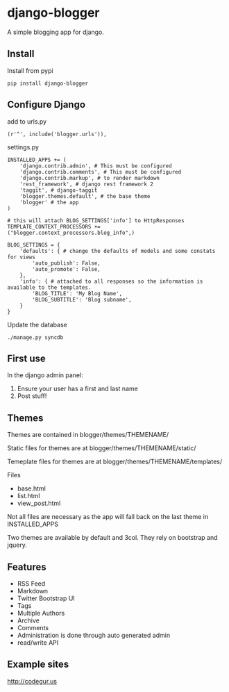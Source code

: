 django-blogger
===============

A simple blogging app for django.

Install
------------
Install from pypi

```
pip install django-blogger
```

Configure Django
----------------

add to urls.py

```(r'^', include('blogger.urls')),``` 


settings.py
```
INSTALLED_APPS += (
    'django.contrib.admin', # This must be configured
    'django.contrib.comments', # This must be configured
    'django.contrib.markup', # to render markdown
    'rest_framework', # django rest framework 2
    'taggit', # django-taggit
    'blogger.themes.default', # the base theme
    'blogger' # the app
)

# this will attach BLOG_SETTINGS['info'] to HttpResponses
TEMPLATE_CONTEXT_PROCESSORS += ("blogger.context_processors.blog_info",)

BLOG_SETTINGS = {
    'defaults': { # change the defaults of models and some constats for views
        'auto_publish': False,
        'auto_promote': False,
    },
    'info': { # attached to all responses so the information is available to the templates.
        'BLOG_TITLE': 'My Blog Name',
        'BLOG_SUBTITLE': 'Blog subname',
    } 
}
```

Update the database
```
./manage.py syncdb
```


First use
---------
In the django admin panel:

1. Ensure your user has a first and last name
2. Post stuff!


Themes
------
Themes are contained in blogger/themes/THEMENAME/

Static files for themes are at blogger/themes/THEMENAME/static/

Temeplate files for themes are at blogger/themes/THEMENAME/templates/

Files
* base.html
* list.html
* view_post.html

Not all files are necessary as the app will fall back on the last theme in INSTALLED_APPS

Two themes are available by default and 3col.  They rely on bootstrap and jquery.


Features
--------
* RSS Feed 
* Markdown 
* Twitter Bootstrap UI
* Tags 
* Multiple Authors
* Archive 
* Comments
* Administration is done through auto generated admin
* read/write API

Example sites
-------------
http://codegur.us 
